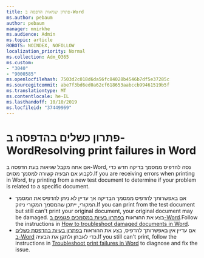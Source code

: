 ```yaml
---
title: פתרון שגיאות הדפסה ב-Word
ms.author: pebaum
author: pebaum
manager: mnirkhe
ms.audience: Admin
ms.topic: article
ROBOTS: NOINDEX, NOFOLLOW
localization_priority: Normal
ms.collection: Adm_O365
ms.custom:
- "3040"
- "9000585"
ms.openlocfilehash: 7503d2c018d6da56fc84028b4546b7df5e37285c
ms.sourcegitcommit: abe7f3bd6ed0a62cf618653aabccb99461519b5f
ms.translationtype: MT
ms.contentlocale: he-IL
ms.lasthandoff: 10/10/2019
ms.locfileid: "37449969"
---
```

# <a name="resolving-print-failures-in-word"></a><span data-ttu-id="f1cc7-102">פתרון כשלים בהדפסה ב-Word</span><span class="sxs-lookup"><span data-stu-id="f1cc7-102">Resolving print failures in Word</span></span>

<span data-ttu-id="f1cc7-103">אם אתה מקבל שגיאות בעת הדפסה ב-Word, נסה להדפיס ממסמך בדיקה חדש כדי לקבוע אם הבעיה קשורה למסמך מסוים.</span><span class="sxs-lookup"><span data-stu-id="f1cc7-103">If you are receiving errors when printing in Word, try printing from a new test document to determine if your problem is related to a specific document.</span></span>

- <span data-ttu-id="f1cc7-104">אם באפשרותך להדפיס ממסמך הבדיקה אך עדיין לא ניתן להדפיס את המסמך המקורי, ייתכן שהמסמך המקורי ניזוק.</span><span class="sxs-lookup"><span data-stu-id="f1cc7-104">If you can print from the test document but still can't print your original document, your original document may be damaged.</span></span> <span data-ttu-id="f1cc7-105">בצע את ההוראות [בפתרון בעיות במסמכים פגומים ב-Word](https://docs.microsoft.com/office/troubleshoot/word/damaged-documents-in-word#update-microsoft-office-and-windows).</span><span class="sxs-lookup"><span data-stu-id="f1cc7-105">Follow the instructions in [How to troubleshoot damaged documents in Word](https://docs.microsoft.com/office/troubleshoot/word/damaged-documents-in-word#update-microsoft-office-and-windows).</span></span>
- <span data-ttu-id="f1cc7-106">אם עדיין אין באפשרותך להדפיס, בצע את ההוראות [בפתרון בעיות בהדפסת כשלים ב-Word](https://docs.microsoft.com/office/troubleshoot/word/print-failures-in-word) כדי לאבחן ולתקן את הבעיה.</span><span class="sxs-lookup"><span data-stu-id="f1cc7-106">If you still can't print, follow the instructions in [Troubleshoot print failures in Word](https://docs.microsoft.com/office/troubleshoot/word/print-failures-in-word) to diagnose and fix the issue.</span></span>